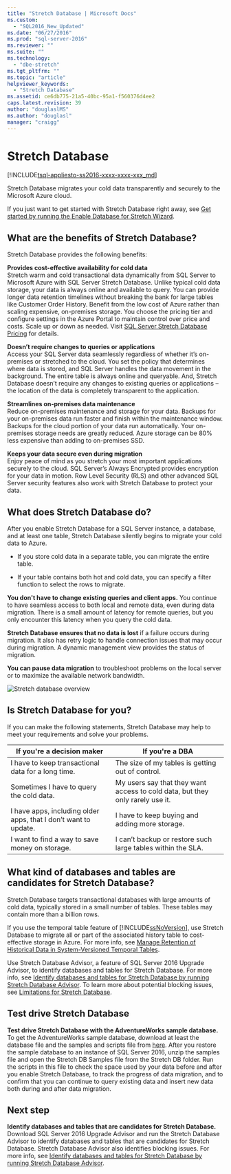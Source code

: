 ```yaml
---
title: "Stretch Database | Microsoft Docs"
ms.custom: 
  - "SQL2016_New_Updated"
ms.date: "06/27/2016"
ms.prod: "sql-server-2016"
ms.reviewer: ""
ms.suite: ""
ms.technology: 
  - "dbe-stretch"
ms.tgt_pltfrm: ""
ms.topic: "article"
helpviewer_keywords: 
  - "Stretch Database"
ms.assetid: ce6db775-21a5-40bc-95a1-f560376d4ee2
caps.latest.revision: 39
author: "douglaslMS"
ms.author: "douglasl"
manager: "craigg"
---
```

# Stretch Database
[!INCLUDE[tsql-appliesto-ss2016-xxxx-xxxx-xxx_md](../../includes/tsql-appliesto-ss2016-xxxx-xxxx-xxx-md.md)]

  Stretch Database migrates your cold data transparently and securely to the Microsoft Azure cloud.  
  
 If you just want to get started with Stretch Database right away, see [Get started by running the Enable Database for Stretch Wizard](../../sql-server/stretch-database/get-started-by-running-the-enable-database-for-stretch-wizard.md).  
  
## What are the benefits of Stretch Database?  
 Stretch Database provides the following benefits:  
  
 **Provides cost-effective availability for cold data**  
 Stretch warm and cold transactional data dynamically from SQL Server to Microsoft Azure with SQL Server Stretch Database. Unlike typical cold data storage, your data is always online and available to query. You can provide longer data retention timelines without breaking the bank for large tables like Customer Order History. Benefit from the low cost of Azure rather than scaling expensive, on-premises storage. You choose the pricing tier and configure settings in the Azure Portal to maintain control over price and costs. Scale up or down as needed. Visit [SQL Server Stretch Database Pricing](https://azure.microsoft.com/pricing/details/sql-server-stretch-database/) for details.  
  
 **Doesn’t require changes to queries or applications**  
 Access your SQL Server data seamlessly regardless of whether it’s on-premises or stretched to the cloud.  You set the policy that determines where data is stored, and SQL Server handles the data movement in the background. The entire table is always online and queryable. And, Stretch Database doesn’t require any changes to existing queries or applications – the location of the data is completely transparent to the application.  
  
 **Streamlines on-premises data maintenance**  
 Reduce on-premises maintenance and storage for your data. Backups for your on-premises data run faster and finish within the maintenance window. Backups for the cloud portion of your data run automatically. Your on-premises storage needs are greatly reduced. Azure storage can be 80% less expensive than adding to on-premises SSD.  
  
 **Keeps your data secure even during migration**  
 Enjoy peace of mind as you stretch your most important applications securely to the cloud. SQL Server’s Always Encrypted provides encryption for your data in motion. Row Level Security (RLS) and other advanced SQL Server security features also work with Stretch Database to protect your data.  
  
## What does Stretch Database do?  
 After you enable Stretch Database for a SQL Server instance, a database, and at least one table, Stretch Database silently begins to migrate your cold data to Azure.  
  
-   If you store cold data in a separate table, you can migrate the entire table.  
  
-   If your table contains both hot and cold data, you can specify a filter function to select the rows to migrate.

**You don't have to change existing queries and client apps.** You continue to have seamless access to both local and remote data, even during data migration. There is a small amount of latency for remote queries, but you only encounter this latency when you query the cold data.

**Stretch Database ensures that no data is lost** if a failure occurs during migration. It also has retry logic to handle connection issues that may occur during migration. A dynamic management view provides the status of migration.

**You can pause data migration** to troubleshoot problems on the local server or to maximize the available network bandwidth.  
  
 ![Stretch database overview](../../sql-server/stretch-database/media/stretch-overview.png "Stretch database overview")  
  
## Is Stretch Database for you?  
 If you can make the following statements, Stretch Database may help to meet your requirements and solve your problems.  
  
|If you're a decision maker|If you're a DBA|  
|--------------------------------|---------------------|  
|I have to keep transactional data for a long time.|The size of my tables is getting out of control.|  
|Sometimes I have to query the cold data.|My users say that they want access to cold data, but they only rarely use it.|  
|I have apps, including older apps, that I don’t want to update.|I have to keep buying and adding more storage.|  
|I want to find a way to save money on storage.|I can’t backup or restore such large tables within the SLA.|  
  
## What kind of databases and tables are candidates for Stretch Database?  
 Stretch Database targets transactional databases with large amounts of cold data, typically stored in a small number of tables. These tables may contain more than a billion rows.  
  
 If you use the temporal table feature of [!INCLUDE[ssNoVersion](../../includes/ssnoversion-md.md)], use Stretch Database to migrate all or part of the associated history table to cost-effective storage in Azure. For more info, see [Manage Retention of Historical Data in System-Versioned Temporal Tables](../../relational-databases/tables/manage-retention-of-historical-data-in-system-versioned-temporal-tables.md).  
  
 Use Stretch Database Advisor, a feature of SQL Server 2016 Upgrade Advisor, to identify databases and tables for Stretch Database. For more info, see [Identify databases and tables for Stretch Database by running Stretch Database Advisor](../../sql-server/stretch-database/stretch-database-databases-and-tables-stretch-database-advisor.md). To learn more about potential blocking issues, see [Limitations for Stretch Database](../../sql-server/stretch-database/limitations-for-stretch-database.md).  

## Test drive Stretch Database  
 **Test drive Stretch Database with the AdventureWorks sample database.** To get the AdventureWorks sample database, download at least the database file and the samples and scripts file from [here](https://www.microsoft.com/en-us/download/details.aspx?id=49502). After you restore the sample database to an instance of SQL Server 2016, unzip the samples file and open the Stretch DB Samples file from the Stretch DB folder. Run the scripts in this file to check the space used by your data before and after you enable Stretch Database,  to track the progress of data migration, and to confirm that you can continue to query existing data and insert new data both during and after data migration.  
  
## Next step  
 **Identify databases and tables that are candidates for Stretch Database.** Download SQL Server 2016 Upgrade Advisor and run the Stretch Database Advisor to identify databases and tables that are candidates for Stretch Database. Stretch Database Advisor also identifies blocking issues. For more info, see [Identify databases and tables for Stretch Database by running Stretch Database Advisor](../../sql-server/stretch-database/stretch-database-databases-and-tables-stretch-database-advisor.md).  
  
  
